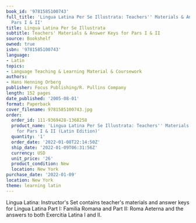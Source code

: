 ```yaml
---
book_id: '9781585100743'
full_title: 'Lingua Latina Per Se Illustrata: Teachers'' Materials & Answer Keys for
  Pars I & II'
title: Lingua Latina Per Se Illustrata
subtitle: Teachers' Materials & Answer Keys for Pars I & II
source: Bookshelf
owned: true
isbn: '9781585100743'
language:
- Latin
topics:
- Language Teaching & Learning Material & Coursework
authors:
- Hans Henning Orberg
publisher: Focus Publishing/R. Pullins Company
length: 152 pages
date_published: '2005-08-01'
format: Paperback
cover_filename: 9781585100743.jpg
order:
  order_id: 111-9369428-1368258
  product_name: 'Lingua Latina Per Se Illustrata: Teachers'' Materials & Answer Keys
    for Pars I & II (Latin Edition)'
  quantity: '1'
  order_date: '2022-01-08T22:14:50Z'
  ship_date: '2022-01-09T06:31:56Z'
  currency: USD
  unit_price: '26'
  product_condition: New
  location: New York
purchase_date: '2022-01-09'
location: New York
theme: learning latin
---
```

Lingua Latina: Instructor's Set contains teacher's materials and answer keys for Lingua Latina Part I: Familia Romana and Part II: Roma Aeterna and the answers to both Exercitia Latina I and II.

